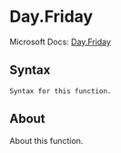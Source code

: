 ---
---

# Day.Friday

Microsoft Docs: [Day.Friday](https://docs.microsoft.com/en-us/powerquery-m/day-friday)

## Syntax

```powerquery-m
Syntax for this function.
```

## About

About this function.

